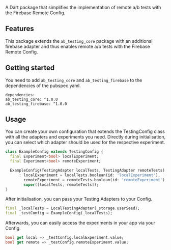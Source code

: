 A Dart package that simplifies the implementation of remote a/b tests with the Firebase Remote Config.

## Features

This package extends the `ab_testing_core` package with an additional firebase adapter and thus enables remote a/b tests with the Firebase Remote Config.

## Getting started

You need to add `ab_testing_core` and `ab_testing_firebase` to the dependencies of the pubspec.yaml.

```
dependencies:
ab_testing_core: ^1.0.0
ab_testing_firebase: ^1.0.0
```

## Usage

You can create your own configuration that extends the TestingConfig class with all the adapters and experiments you need. Directly during initialisation, you can select which adapter should be used for the respective experiment.

```dart
class ExampleConfig extends TestingConfig {
  final Experiment<bool> localExperiment;
  final Experiment<bool> remoteExperiment;

  ExampleConfig(TestingAdapter localTests, TestingAdapter remoteTests)
      : localExperiment = localTests.boolean(id: 'localExperiment'),
        remoteExperiment = remoteTests.boolean(id: 'remoteExperiment'),
        super([localTests, remoteTests]);
}
```

After initialisation, you can pass your Testing Adapters to your Config.

```dart
final _localTests = LocalTestingAdapter(_storage.userSeed);
final _testConfig = ExampleConfig(_localTests);
```

Afterwards, you can easily access the experiments in your app via your Config.

```dart
bool get local => _testConfig.localExperiment.value;
bool get remote => _testConfig.remoteExperiment.value;
```